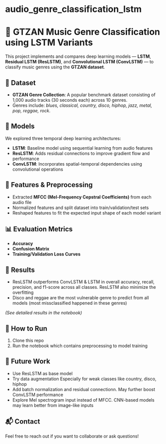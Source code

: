 # audio_genre_classification_lstm

# 🎵 GTZAN Music Genre Classification using LSTM Variants

This project implements and compares deep learning models — **LSTM**, **Residual LSTM (ResLSTM)**, and **Convolutional LSTM (ConvLSTM)** — to classify music genres using the **GTZAN dataset**.

## 📁 Dataset
- **GTZAN Genre Collection**: A popular benchmark dataset consisting of 1,000 audio tracks (30 seconds each) across 10 genres.
- Genres include: *blues, classical, country, disco, hiphop, jazz, metal, pop, reggae, rock*.

## 🧠 Models
We explored three temporal deep learning architectures:
- **LSTM**: Baseline model using sequential learning from audio features
- **ResLSTM**: Adds residual connections to improve gradient flow and performance
- **ConvLSTM**: Incorporates spatial-temporal dependencies using convolutional operations

## 🔧 Features & Preprocessing
- Extracted **MFCC (Mel-Frequency Cepstral Coefficients)** from each audio file
- Normalized features and split dataset into train/validation/test sets
- Reshaped features to fit the expected input shape of each model variant

## 📊 Evaluation Metrics
- **Accuracy**
- **Confusion Matrix**
- **Training/Validation Loss Curves**

## 🧪 Results
- ResLSTM outperforms ConvLSTM & LSTM in overall accuracy, recall, precision, and f1-score across all classes. ResLSTM also minimize the overfitting
- Disco and reggae are the most vulnerable genre to predict from all models (most missclassified happened in these genres)

*(See detailed results in the notebook)*


## 🚀 How to Run
1. Clone this repo
2. Run the notebook which contains preprocessing to model training

## 📌 Future Work
- Use ResLSTM as base model
- Try data augmentation Especially for weak classes like country, disco, hiphop
- Add batch normalization and residual connectionn. May further boost ConvLSTM performance
- Explore Mel spectrogram input instead of MFCC. CNN-based models may learn better from image-like inputs

## 📬 Contact
Feel free to reach out if you want to collaborate or ask questions!

